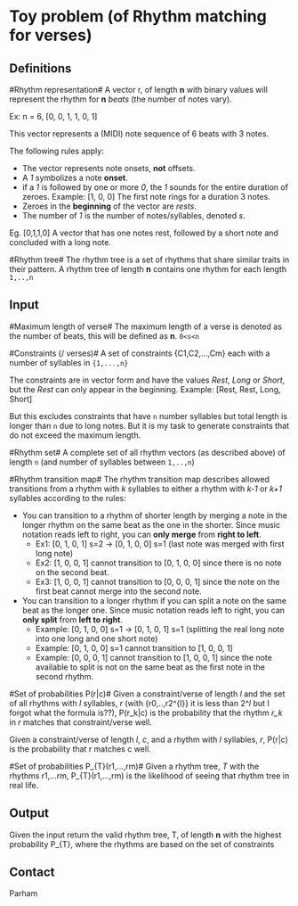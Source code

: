 Toy problem (of Rhythm matching for verses)
===========

Definitions
-----------
#Rhythm representation#
A vector r, of length **n** with binary values will represent the rhythm for __n__ _beats_ (the number of notes vary). 

Ex: n = 6, [0, 0, 1, 1, 0, 1]

This vector represents a (MIDI) note sequence of 6 beats with 3 notes. 

The following rules apply:

* The vector represents note onsets, **not** offsets.
* A *1* symbolizes a note **onset**. 
* if a *1* is followed by one or more _0_, the *1* sounds for the entire duration of zeroes. Example: [1, 0, 0] The first note rings for a duration 3 notes.
* Zeroes in the **beginning** of the vector are _rests_.
* The number of _1_ is the number of notes/syllables, denoted _s_.

Eg. [0,1,1,0] A vector that has one notes rest, followed by a short note and concluded with a long note.

#Rhythm tree#
The rhythm tree is a set of rhythms that share similar traits in their pattern. A rhythm tree of length **n** contains one rhythm for each length `1,..,n`

Input
-----
#Maximum length of verse#
The maximum length of a verse is denoted as the number of beats, this will be defined as **n**. `0<s<n`

#Constraints (/ verses)#
A set of constraints {C1,C2,...,Cm} each with a number of syllables in `{1,...,n}`

The constraints are in vector form and have the values _Rest_, _Long_ or _Short_, but the _Rest_ can only appear in the beginning. Example: [Rest, Rest, Long, Short]

But this excludes constraints that have `n` number syllables but total length is longer than `n` due to long notes. 
But it is my task to generate constraints that do not exceed the maximum length.

#Rhythm set#
A complete set of all rhythm vectors (as described above) of length `n` (and number of syllables between `1,..,n`)

#Rhythm transition map#
The rhythm transition map describes allowed transitions from a rhythm with _k_ syllables to either a rhythm with _k-1_ or _k+1_ syllables according to the rules:

* You can transition to a rhythm of shorter length by merging a note in the longer rhythm on the same beat as the one in the shorter. Since music notation reads left to right, you can **only merge** from __right to left__.
    * Ex1: [0, 1, 0, 1] s=2 -> [0, 1, 0, 0] s=1 (last note was merged with first long note)
    * Ex2: [1, 0, 0, 1] cannot transition to [0, 1, 0, 0] since there is no note on the second beat.
    * Ex3: [1, 0, 0, 1] cannot transition to [0, 0, 0, 1] since the note on the first beat cannot merge into the second note.
* You can transition to a longer rhythm if you can split a note on the same beat as the longer one. Since music notation reads left to right, you can **only split** from __left to right__.
    * Example: [0, 1, 0, 0] s=1 -> [0, 1, 0, 1] s=1 (splitting the real long note into one long and one short note)
    * Example: [0, 1, 0, 0] s=1 cannot transition to [1, 0, 0, 1]
    * Example: [0, 0, 0, 1] cannot transition to [1, 0, 0, 1] since the note available to split is not on the same beat as the first note in the second rhythm.

#Set of probabilities P(r|c)#
Given a constraint/verse of length _l_ and the set of all rhythms with _l_ syllables, _r_  (with {r0,..,r2^{l}} it is less than 2^_l_ but I forgot what the formula is??), P(r_k|c) is the probability that the rhythm *r_k* in _r_ matches that constraint/verse well.

Given a constraint/verse of length _l_, _c_, and a rhythm with _l_ syllables, _r_, P(r|c) is the probability that r matches c well.

#Set of probabilities P_{T}(r1,...,rm)#
Given a rhythm tree, _T_ with the rhythms r1,...rm, P_{T}(r1,...,rm) is the likelihood of seeing that rhythm tree in real life.

Output
------
Given the input return the valid rhythm tree, T, of length **n** with the highest probability P_{T}, where the rhythms are based on the set of constraints

Contact
-------
Parham <parhamfh>



